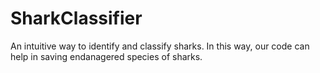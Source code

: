 # SharkClassifier

An intuitive way to identify and classify sharks. In this way, our code can help in saving endanagered species of sharks.
